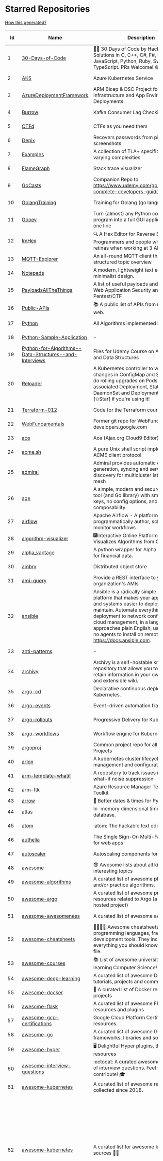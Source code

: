 # Starred Repositories  
[How this generated?](../master/USAGE.md)  
  
| Id 			| Name			| Description | Star Counts | Topics/Tags   | Last Updated 	|  
| ----------- | ----------- 	| ----------- | ----------- | ----------- 	| -----------   |  
|1|[30-Days-of-Code](https://github.com/xeoneux/30-Days-of-Code.git)|👨‍💻 30 Days of Code by HackerRank Solutions in C, C++, C#, F#, Go, Java, JavaScript, Python, Ruby, Swift & TypeScript. PRs Welcome! 😄|770||17-8-2022|  
|2|[AKS](https://github.com/Azure/AKS.git)|Azure Kubernetes Service|1602||22-10-2022|  
|3|[AzureDeploymentFramework](https://github.com/brwilkinson/AzureDeploymentFramework.git)|ARM Bicep & DSC Project for Azure Infrastructure and App Environment Deployments.|80||12-9-2022|  
|4|[Burrow](https://github.com/linkedin/Burrow.git)|Kafka Consumer Lag Checking|3354||25-9-2022|  
|5|[CTFd](https://github.com/CTFd/CTFd.git)|CTFs as you need them|4261||16-10-2022|  
|6|[Depix](https://github.com/beurtschipper/Depix.git)|Recovers passwords from pixelized screenshots|22861||16-6-2022|  
|7|[Examples](https://github.com/tlaplus/Examples.git)|A collection of TLA+ specifications of varying complexities|979|tlaplus, pluscal, protocol, algorithm|1-10-2022|  
|8|[FlameGraph](https://github.com/brendangregg/FlameGraph.git)|Stack trace visualizer|13730||18-9-2022|  
|9|[GoCasts](https://github.com/StephenGrider/GoCasts.git)|Companion Repo to https://www.udemy.com/go-the-complete-developers-guide/|1798||25-8-2017|  
|10|[GolangTraining](https://github.com/GoesToEleven/GolangTraining.git)|Training for Golang (go language)|8524||4-12-2018|  
|11|[Gooey](https://github.com/chriskiehl/Gooey.git)|Turn (almost) any Python command line program into a full GUI application with one line|16814||8-5-2022|  
|12|[ImHex](https://github.com/WerWolv/ImHex.git)|🔍 A Hex Editor for Reverse Engineers, Programmers and people who value their retinas when working at 3 AM.|21622||24-10-2022|  
|13|[MQTT-Explorer](https://github.com/thomasnordquist/MQTT-Explorer.git)|An all-round MQTT client that provides a structured topic overview|2006||27-2-2022|  
|14|[Notepads](https://github.com/0x7c13/Notepads.git)|A modern, lightweight text editor with a minimalist design.|6806||7-6-2022|  
|15|[PayloadsAllTheThings](https://github.com/swisskyrepo/PayloadsAllTheThings.git)|A list of useful payloads and bypass for Web Application Security and Pentest/CTF|42202||24-10-2022|  
|16|[Public-APIs](https://github.com/n0shake/Public-APIs.git)|📚 A public list of APIs from round the web.|19052||11-9-2022|  
|17|[Python](https://github.com/TheAlgorithms/Python.git)|All Algorithms implemented in Python|147397||24-10-2022|  
|18|[Python-Sample-Application](https://github.com/uber/Python-Sample-Application.git)|-|361||9-3-2015|  
|19|[Python-for-Algorithms--Data-Structures--and-Interviews](https://github.com/jmportilla/Python-for-Algorithms--Data-Structures--and-Interviews.git)|Files for Udemy Course on Algorithms and Data Structures|2175||1-7-2022|  
|20|[Reloader](https://github.com/stakater/Reloader.git)|A Kubernetes controller to watch changes in ConfigMap and Secrets and do rolling upgrades on Pods with their associated Deployment, StatefulSet, DaemonSet and DeploymentConfig – [✩Star] if you're using it!|4199||10-10-2022|  
|21|[Terraform-012](https://github.com/addamstj/Terraform-012.git)|Code for the Terraform course|74||6-7-2020|  
|22|[WebFundamentals](https://github.com/google/WebFundamentals.git)|Former git repo for WebFundamentals on developers.google.com|13559||10-8-2022|  
|23|[ace](https://github.com/ajaxorg/ace.git)|Ace (Ajax.org Cloud9 Editor)|24984||18-10-2022|  
|24|[acme.sh](https://github.com/acmesh-official/acme.sh.git)|A pure Unix shell script implementing ACME client protocol|28538|||  
|25|[admiral](https://github.com/istio-ecosystem/admiral.git)|Admiral provides automatic configuration generation, syncing and service discovery for multicluster Istio service mesh|487||5-10-2022|  
|26|[age](https://github.com/FiloSottile/age.git)|A simple, modern and secure encryption tool (and Go library) with small explicit keys, no config options, and UNIX-style composability.|11877||10-10-2022|  
|27|[airflow](https://github.com/apache/airflow.git)|Apache Airflow - A platform to programmatically author, schedule, and monitor workflows|27934||24-10-2022|  
|28|[algorithm-visualizer](https://github.com/algorithm-visualizer/algorithm-visualizer.git)|:fireworks:Interactive Online Platform that Visualizes Algorithms from Code|39291||13-4-2022|  
|29|[alpha_vantage](https://github.com/RomelTorres/alpha_vantage.git)|A python wrapper for Alpha Vantage API for financial data.|3774||14-6-2021|  
|30|[ambry](https://github.com/linkedin/ambry.git)|Distributed object store|1562||24-10-2022|  
|31|[ami-query](https://github.com/intuit/ami-query.git)|Provide a REST interface to your organization's AMIs|38||31-8-2020|  
|32|[ansible](https://github.com/ansible/ansible.git)|Ansible is a radically simple IT automation platform that makes your applications and systems easier to deploy and maintain. Automate everything from code deployment to network configuration to cloud management, in a language that approaches plain English, using SSH, with no agents to install on remote systems. https://docs.ansible.com.|55169||24-10-2022|  
|33|[anti-patterns](https://github.com/tonybaloney/anti-patterns.git)|-|109||15-7-2022|  
|34|[archivy](https://github.com/archivy/archivy.git)|Archivy is a self-hostable knowledge repository that allows you to learn and retain information in your own personal and extensible wiki.|2922||8-9-2022|  
|35|[argo-cd](https://github.com/argoproj/argo-cd.git)|Declarative continuous deployment for Kubernetes.|11005||23-10-2022|  
|36|[argo-events](https://github.com/argoproj/argo-events.git)|Event-driven automation framework|1703||22-10-2022|  
|37|[argo-rollouts](https://github.com/argoproj/argo-rollouts.git)|Progressive Delivery for Kubernetes|1768||24-10-2022|  
|38|[argo-workflows](https://github.com/argoproj/argo-workflows.git)|Workflow engine for Kubernetes|11953||23-10-2022|  
|39|[argoproj](https://github.com/argoproj/argoproj.git)|Common project repo for all Argo Projects|353||11-10-2022|  
|40|[arlon](https://github.com/arlonproj/arlon.git)|A kubernetes cluster lifecycle management and configuration tool|97||18-10-2022|  
|41|[arm-template-whatif](https://github.com/Azure/arm-template-whatif.git)|A repository to track issues related to what-if noise suppression|65||2-8-2022|  
|42|[arm-ttk](https://github.com/Azure/arm-ttk.git)|Azure Resource Manager Template Toolkit|351||21-10-2022|  
|43|[arrow](https://github.com/arrow-py/arrow.git)|🏹 Better dates & times for Python|8092|||  
|44|[atlas](https://github.com/Netflix/atlas.git)|In-memory dimensional time series database.|3141||13-10-2022|  
|45|[atom](https://github.com/atom/atom.git)|:atom: The hackable text editor|58634||27-9-2022|  
|46|[authelia](https://github.com/authelia/authelia.git)|The Single Sign-On Multi-Factor portal for web apps|14494||24-10-2022|  
|47|[autoscaler](https://github.com/kubernetes/autoscaler.git)|Autoscaling components for Kubernetes|6208||24-10-2022|  
|48|[awesome](https://github.com/sindresorhus/awesome.git)|😎 Awesome lists about all kinds of interesting topics|223513||27-9-2022|  
|49|[awesome-algorithms](https://github.com/tayllan/awesome-algorithms.git)|A curated list of awesome places to learn and/or practice algorithms.|12536||9-5-2022|  
|50|[awesome-argo](https://github.com/terrytangyuan/awesome-argo.git)|A curated list of awesome projects and resources related to Argo (a CNCF hosted project)|922||18-10-2022|  
|51|[awesome-awesomeness](https://github.com/bayandin/awesome-awesomeness.git)|A curated list of awesome awesomeness|29462||24-3-2022|  
|52|[awesome-cheatsheets](https://github.com/LeCoupa/awesome-cheatsheets.git)|👩‍💻👨‍💻 Awesome cheatsheets for popular programming languages, frameworks and development tools. They include everything you should know in one single file.|31038||28-8-2022|  
|53|[awesome-courses](https://github.com/prakhar1989/awesome-courses.git)|:books: List of awesome university courses for learning Computer Science!|43388||19-10-2022|  
|54|[awesome-deep-learning](https://github.com/ChristosChristofidis/awesome-deep-learning.git)|A curated list of awesome Deep Learning tutorials, projects and communities.|19631||8-5-2022|  
|55|[awesome-docker](https://github.com/veggiemonk/awesome-docker.git)|:whale: A curated list of Docker resources and projects|23191||19-10-2022|  
|56|[awesome-flask](https://github.com/humiaozuzu/awesome-flask.git)|A curated list of awesome Flask resources and plugins|10933||17-9-2019|  
|57|[awesome-gcp-certifications](https://github.com/sathishvj/awesome-gcp-certifications.git)|Google Cloud Platform Certification resources.|2789||17-9-2022|  
|58|[awesome-go](https://github.com/avelino/awesome-go.git)|A curated list of awesome Go frameworks, libraries and software|89847||24-10-2022|  
|59|[awesome-hyper](https://github.com/bnb/awesome-hyper.git)|🖥 Delightful Hyper plugins, themes, and resources|10072||13-7-2021|  
|60|[awesome-interview-questions](https://github.com/DopplerHQ/awesome-interview-questions.git)|:octocat: A curated awesome list of lists of interview questions. Feel free to contribute! :mortar_board: |50633||16-11-2021|  
|61|[awesome-kubernetes](https://github.com/nubenetes/awesome-kubernetes.git)|A curated list of awesome references collected since 2018.|341||16-10-2022|  
|62|[awesome-kubernetes](https://github.com/ramitsurana/awesome-kubernetes.git)|A curated list for awesome kubernetes sources :ship::tada:|13169|kubernetes, minikube, meetup, resource, kubernetes-sources, google-cloud, kubernetes-cluster, deploy-kubernetes, aws, enterprise-kubernetes-products, monitoring-kubernetes, azure, schedule, google-kubernetes, docker, cloud-providers, books, machine-learning|12-10-2022|  
|63|[awesome-macOS](https://github.com/iCHAIT/awesome-macOS.git)|  A curated list of awesome applications, softwares, tools and shiny things for macOS.|13454||17-9-2022|  
|64|[awesome-machine-learning](https://github.com/josephmisiti/awesome-machine-learning.git)|A curated list of awesome Machine Learning frameworks, libraries and software.|56476||6-10-2022|  
|65|[awesome-macos-command-line](https://github.com/herrbischoff/awesome-macos-command-line.git)|Use your macOS terminal shell to do awesome things.|26440||2-9-2021|  
|66|[awesome-microservices](https://github.com/mfornos/awesome-microservices.git)|A curated list of Microservice Architecture related principles and technologies.|11494||1-9-2022|  
|67|[awesome-pentest](https://github.com/enaqx/awesome-pentest.git)|A collection of awesome penetration testing resources, tools and other shiny things|17068||25-8-2022|  
|68|[awesome-python](https://github.com/vinta/awesome-python.git)|A curated list of awesome Python frameworks, libraries, software and resources|145147||24-10-2022|  
|69|[awesome-python-applications](https://github.com/mahmoud/awesome-python-applications.git)|💿 Free software that works great, and also happens to be open-source Python. |14016||10-7-2022|  
|70|[awesome-readme](https://github.com/matiassingers/awesome-readme.git)|A curated list of awesome READMEs|13138||10-10-2022|  
|71|[awesome-scalability](https://github.com/binhnguyennus/awesome-scalability.git)|The Patterns of Scalable, Reliable, and Performant Large-Scale Systems|41445||6-10-2022|  
|72|[awesome-selfhosted](https://github.com/awesome-selfhosted/awesome-selfhosted.git)|A list of Free Software network services and web applications which can be hosted on your own servers|106592||21-10-2022|  
|73|[awesome-shell](https://github.com/alebcay/awesome-shell.git)|A curated list of awesome command-line frameworks, toolkits, guides and gizmos. Inspired by awesome-php.|25211||27-4-2022|  
|74|[awesome-sre](https://github.com/dastergon/awesome-sre.git)|A curated list of Site Reliability and Production Engineering resources.|9120||8-10-2022|  
|75|[awesome-sysadmin](https://github.com/awesome-foss/awesome-sysadmin.git)|A curated list of amazingly awesome open source sysadmin resources.|15436||13-10-2022|  
|76|[awesome-vscode](https://github.com/viatsko/awesome-vscode.git)|🎨 A curated list of delightful VS Code packages and resources.|21277||11-8-2022|  
|77|[awless](https://github.com/wallix/awless.git)|A Mighty CLI for AWS|4873||10-12-2018|  
|78|[aws-cdk](https://github.com/aws/aws-cdk.git)|The AWS Cloud Development Kit is a framework for defining cloud infrastructure in code|9420||24-10-2022|  
|79|[aws-cli](https://github.com/aws/aws-cli.git)|Universal Command Line Interface for Amazon Web Services|13029|||  
|80|[aws-cloudformation-user-guide](https://github.com/awsdocs/aws-cloudformation-user-guide.git)|The open source version of the AWS CloudFormation User Guide|677||12-9-2022|  
|81|[aws-eks-best-practices](https://github.com/aws/aws-eks-best-practices.git)|A best practices guide for day 2 operations, including operational excellence, security, reliability, performance efficiency, and cost optimization.|1134||17-10-2022|  
|82|[aws-eks-kubernetes-masterclass](https://github.com/stacksimplify/aws-eks-kubernetes-masterclass.git)|AWS EKS Kubernetes - Masterclass   DevOps, Microservices|615||3-3-2022|  
|83|[aws-load-balancer-controller](https://github.com/kubernetes-sigs/aws-load-balancer-controller.git)|A Kubernetes controller for Elastic Load Balancers|3069||22-10-2022|  
|84|[azkaban](https://github.com/azkaban/azkaban.git)|Azkaban workflow manager.|4153||19-10-2022|  
|85|[azure-cli](https://github.com/Azure/azure-cli.git)|Azure Command-Line Interface|3282||24-10-2022|  
|86|[azure-docs-bicep-samples](https://github.com/Azure/azure-docs-bicep-samples.git)|-|38||29-8-2022|  
|87|[azure-functions-host](https://github.com/Azure/azure-functions-host.git)|The host/runtime that powers Azure Functions|1765||21-10-2022|  
|88|[azure-powershell](https://github.com/Azure/azure-powershell.git)|Microsoft Azure PowerShell|3319||24-10-2022|  
|89|[azure-quickstart-templates](https://github.com/Azure/azure-quickstart-templates.git)|Azure Quickstart Templates|12255||24-10-2022|  
|90|[azure-rest-api-specs](https://github.com/Azure/azure-rest-api-specs.git)|The source for REST API specifications for Microsoft Azure.|1818||24-10-2022|  
|91|[azure-sdk-for-python](https://github.com/Azure/azure-sdk-for-python.git)|This repository is for active development of the Azure SDK for Python. For consumers of the SDK we recommend visiting our public developer docs at https://docs.microsoft.com/python/azure/ or our versioned developer docs at https://azure.github.io/azure-sdk-for-python. |3211||24-10-2022|  
|92|[azure4everyone-samples](https://github.com/MarczakIO/azure4everyone-samples.git)|-|195||12-2-2022|  
|93|[backstage](https://github.com/backstage/backstage.git)|Backstage is an open platform for building developer portals|18883||24-10-2022|  
|94|[bat](https://github.com/sharkdp/bat.git)|A cat(1) clone with wings.|37735||17-10-2022|  
|95|[bcc](https://github.com/iovisor/bcc.git)|BCC - Tools for BPF-based Linux IO analysis, networking, monitoring, and more|15772|||  
|96|[behave](https://github.com/behave/behave.git)|BDD, Python style.|2713||23-10-2022|  
|97|[benten](https://github.com/intuit/benten.git)|Chatbot Development Framework (with Slack integration for Jira and Jenkins)|130||31-3-2021|  
|98|[bhai-lang](https://github.com/DulLabs/bhai-lang.git)|A toy programming language written in Typescript|3581||17-4-2022|  
|99|[bicep](https://github.com/Azure/bicep.git)|Bicep is a declarative language for describing and deploying Azure resources|2569||24-10-2022|  
|100|[bitcoin](https://github.com/bitcoin/bitcoin.git)|Bitcoin Core integration/staging tree|66624||24-10-2022|  
|101|[black](https://github.com/psf/black.git)|The uncompromising Python code formatter|29927|||  
|102|[blackfriday](https://github.com/russross/blackfriday.git)|Blackfriday: a markdown processor for Go|5027||27-10-2020|  
|103|[blockly](https://github.com/google/blockly.git)|The web-based visual programming editor.|10695||24-10-2022|  
|104|[bokeh](https://github.com/bokeh/bokeh.git)|Interactive Data Visualization in the browser, from  Python|16817||23-10-2022|  
|105|[boto3](https://github.com/boto/boto3.git)|AWS SDK for Python|7638|||  
|106|[boulder](https://github.com/letsencrypt/boulder.git)|An ACME-based certificate authority, written in Go. |4428||24-10-2022|  
|107|[boundary](https://github.com/hashicorp/boundary.git)|Boundary enables identity-based access management for dynamic infrastructure. |3446|||  
|108|[brackets](https://github.com/adobe/brackets.git)|An open source code editor for the web, written in JavaScript, HTML and CSS.|33531||18-3-2021|  
|109|[brooklin](https://github.com/linkedin/brooklin.git)|An extensible distributed system for reliable nearline data streaming at scale|792||27-9-2022|  
|110|[brotli](https://github.com/google/brotli.git)|Brotli compression format|11570||12-5-2022|  
|111|[build-your-own-x](https://github.com/codecrafters-io/build-your-own-x.git)|Master programming by recreating your favorite technologies from scratch.|169462||9-10-2022|  
|112|[caddy](https://github.com/caddyserver/caddy.git)|Fast and extensible multi-platform HTTP/3 web server with automatic HTTPS|43896||24-10-2022|  
|113|[cdk8s](https://github.com/cdk8s-team/cdk8s.git)|Define Kubernetes native apps and abstractions using object-oriented programming|3237|||  
|114|[cdnjs](https://github.com/cdnjs/cdnjs.git)|🤖 CDN assets - The #1 free and open source CDN built to make life easier for developers.|9683||24-10-2022|  
|115|[celery](https://github.com/celery/celery.git)|Distributed Task Queue (development branch)|20316||22-10-2022|  
|116|[cert-manager](https://github.com/cert-manager/cert-manager.git)|Automatically provision and manage TLS certificates in Kubernetes|9515|kubernetes, letsencrypt, tls, certificate, crd, hacktoberfest|21-10-2022|  
|117|[cfssl](https://github.com/cloudflare/cfssl.git)|CFSSL: Cloudflare's PKI and TLS toolkit|7368||4-10-2022|  
|118|[chalice](https://github.com/aws/chalice.git)|Python Serverless Microframework for AWS|9267||1-9-2022|  
|119|[chaosmonkey](https://github.com/Netflix/chaosmonkey.git)|Chaos Monkey is a resiliency tool that helps applications tolerate random instance failures.|12820||30-10-2020|  
|120|[chartmuseum](https://github.com/helm/chartmuseum.git)|Host your own Helm Chart Repository|2989||21-10-2022|  
|121|[charts](https://github.com/helm/charts.git)|⚠️(OBSOLETE) Curated applications for Kubernetes|15455||21-12-2021|  
|122|[cheat.sh](https://github.com/chubin/cheat.sh.git)|the only cheat sheet you need|30767|cheatsheet, curl, terminal, command-line, cli, examples, documentation, help, tldr, hacktoberfest2021|18-4-2022|  
|123|[checkov](https://github.com/bridgecrewio/checkov.git)|Prevent cloud misconfigurations and find vulnerabilities during build-time in infrastructure as code, container images and open source packages with Checkov by Bridgecrew.|4802||24-10-2022|  
|124|[chef](https://github.com/chef/chef.git)|Chef Infra, a powerful automation platform that transforms infrastructure into code automating how infrastructure is configured, deployed and managed across any environment, at any scale|7040||24-10-2022|  
|125|[cilium](https://github.com/cilium/cilium.git)|eBPF-based Networking, Security, and Observability|13312|||  
|126|[clair](https://github.com/quay/clair.git)|Vulnerability Static Analysis for Containers|9097|containers, static-analysis, go, kubernetes, docker, oci, oci-image, vulnerabilities, clair|24-10-2022|  
|127|[cli](https://github.com/cli/cli.git)|GitHub’s official command line tool|30217||23-10-2022|  
|128|[cli-spinners](https://github.com/sindresorhus/cli-spinners.git)|Spinners for use in the terminal|2047||24-7-2022|  
|129|[cli53](https://github.com/barnybug/cli53.git)|Command line tool for Amazon Route 53|1816|||  
|130|[click](https://github.com/pallets/click.git)|Python composable command line interface toolkit|13105|||  
|131|[cloud-custodian](https://github.com/cloud-custodian/cloud-custodian.git)|Rules engine for cloud security, cost optimization, and governance, DSL in yaml for policies to query, filter, and take actions on resources|4467||24-10-2022|  
|132|[cobra](https://github.com/spf13/cobra.git)|A Commander for modern Go CLI interactions|29162||24-10-2022|  
|133|[codebytere.github.io](https://github.com/codebytere/codebytere.github.io.git)|personal website|461||15-9-2022|  
|134|[codesearch](https://github.com/google/codesearch.git)|Fast, indexed regexp search over large file trees|3184||29-3-2020|  
|135|[coding-interview-university](https://github.com/jwasham/coding-interview-university.git)|A complete computer science study plan to become a software engineer.|236381||22-10-2022|  
|136|[compose](https://github.com/docker/compose.git)|Define and run multi-container applications with Docker|27539||24-10-2022|  
|137|[computer-science](https://github.com/ossu/computer-science.git)|:mortar_board: Path to a free self-taught education in Computer Science!|125860||13-10-2022|  
|138|[consul](https://github.com/hashicorp/consul.git)|Consul is a distributed, highly available, and data center aware solution to connect and configure applications across dynamic, distributed infrastructure.|25554||24-10-2022|  
|139|[containerd](https://github.com/containerd/containerd.git)|An open and reliable container runtime|12334|||  
|140|[core](https://github.com/home-assistant/core.git)|:house_with_garden: Open source home automation that puts local control and privacy first.|55465||24-10-2022|  
|141|[coredns](https://github.com/coredns/coredns.git)|CoreDNS is a DNS server that chains plugins|9866||21-10-2022|  
|142|[coreutils](https://github.com/uutils/coreutils.git)|Cross-platform Rust rewrite of the GNU coreutils|12705||23-10-2022|  
|143|[crouton](https://github.com/dnschneid/crouton.git)|Chromium OS Universal Chroot Environment|8209||11-1-2022|  
|144|[cruise-control](https://github.com/linkedin/cruise-control.git)|Cruise-control is the first of its kind to fully automate the dynamic workload rebalance and self-healing of a Kafka cluster. It provides great value to Kafka users by simplifying the operation of Kafka clusters.|2289||21-10-2022|  
|145|[dailybot](https://github.com/sapumar/dailybot.git)|Simple telegram bot to remind about the daily stand up|8|||  
|146|[dapr](https://github.com/dapr/dapr.git)|Dapr is a portable, event-driven, runtime for building distributed applications across cloud and edge.|19632||24-10-2022|  
|147|[dashboard](https://github.com/kubernetes/dashboard.git)|General-purpose web UI for Kubernetes clusters|11790||7-10-2022|  
|148|[datamodel-code-generator](https://github.com/koxudaxi/datamodel-code-generator.git)|Pydantic model generator for easy conversion of JSON, OpenAPI, JSON Schema, and YAML data sources.|1225||22-10-2022|  
|149|[deepdiff](https://github.com/seperman/deepdiff.git)|DeepDiff: Deep Difference and search of any Python object/data. DeepHash: Hash of any object based on its contents. Delta: Use deltas to reconstruct objects by adding deltas together.|1504||18-10-2022|  
|150|[design-patterns-for-humans](https://github.com/kamranahmedse/design-patterns-for-humans.git)|An ultra-simplified explanation to design patterns|35234||27-8-2022|  
|151|[developer-roadmap](https://github.com/kamranahmedse/developer-roadmap.git)|Interactive roadmaps, guides and other educational content to help developers grow in their careers.|216031||24-10-2022|  
|152|[diagrams](https://github.com/mingrammer/diagrams.git)|:art: Diagram as Code for prototyping cloud system architectures|26226||13-9-2022|  
|153|[discourse](https://github.com/discourse/discourse.git)|A platform for community discussion. Free, open, simple.|36660||24-10-2022|  
|154|[dive](https://github.com/wagoodman/dive.git)|A tool for exploring each layer in a docker image|34152||2-7-2021|  
|155|[dns](https://github.com/miekg/dns.git)|DNS library in Go|6570||21-6-2022|  
|156|[dnscontrol](https://github.com/StackExchange/dnscontrol.git)|Synchronize your DNS to multiple providers from a simple DSL|2378||12-10-2022|  
|157|[dnslib](https://github.com/paulc/dnslib.git)|A Python library to encode/decode DNS wire-format packets |233||27-9-2022|  
|158|[docker-cheat-sheet](https://github.com/wsargent/docker-cheat-sheet.git)|Docker Cheat Sheet|21175||23-6-2022|  
|159|[docker-development-youtube-series](https://github.com/marcel-dempers/docker-development-youtube-series.git)|-|3515||20-10-2022|  
|160|[docker_practice](https://github.com/yeasy/docker_practice.git)|Learn and understand Docker&Container technologies, with real DevOps practice!|21263||22-10-2022|  
|161|[dockerfiles](https://github.com/jessfraz/dockerfiles.git)|Various Dockerfiles I use on the desktop and on servers.|12787||27-3-2021|  
|162|[dokku](https://github.com/dokku/dokku.git)|A docker-powered PaaS that helps you build and manage the lifecycle of applications|23811||23-10-2022|  
|163|[dotfiles](https://github.com/bbkane/dotfiles.git)|Configs for apps I care about|24||14-10-2022|  
|164|[draft-classic](https://github.com/Azure/draft-classic.git)|A tool for developers to create cloud-native applications on Kubernetes.|3950|||  
|165|[drawio](https://github.com/jgraph/drawio.git)|draw.io is a JavaScript, client-side editor for general diagramming and whiteboarding|31673||21-10-2022|  
|166|[driftctl](https://github.com/snyk/driftctl.git)|Detect, track and alert on infrastructure drift|2008||13-10-2022|  
|167|[duf](https://github.com/muesli/duf.git)|Disk Usage/Free Utility - a better 'df' alternative|10009||21-10-2022|  
|168|[eBPF-Package-Repository](https://github.com/l3af-project/eBPF-Package-Repository.git)|eBPF Programs|19||16-6-2022|  
|169|[echarts](https://github.com/apache/echarts.git)|Apache ECharts is a powerful, interactive charting and data visualization library for browser|53073||21-10-2022|  
|170|[echo](https://github.com/labstack/echo.git)|High performance, minimalist Go web framework|24062|||  
|171|[ecs-refarch-service-discovery](https://github.com/awslabs/ecs-refarch-service-discovery.git)|An EC2 Container Service Reference Architecture for providing Service Discovery to containers using CloudWatch Events, Lambda and Route 53 private hosted zones. |441||25-7-2016|  
|172|[eks-anywhere](https://github.com/aws/eks-anywhere.git)|Run Amazon EKS on your own infrastructure 🚀|1658||24-10-2022|  
|173|[elasticsearch](https://github.com/elastic/elasticsearch.git)|Free and Open, Distributed, RESTful Search Engine|61576||24-10-2022|  
|174|[emissary](https://github.com/emissary-ingress/emissary.git)|open source Kubernetes-native API gateway for microservices built on the Envoy Proxy|3905||24-10-2022|  
|175|[eng-practices](https://github.com/google/eng-practices.git)|Google's Engineering Practices documentation|18846||17-8-2022|  
|176|[engineering-blogs](https://github.com/kilimchoi/engineering-blogs.git)|A curated list of engineering blogs|22316|engineering-blogs, tech, programming-blogs, software-development, lists|29-7-2022|  
|177|[envoy](https://github.com/envoyproxy/envoy.git)|Cloud-native high-performance edge/middle/service proxy|20710||24-10-2022|  
|178|[eruda](https://github.com/liriliri/eruda.git)|Console for mobile browsers|13014||26-8-2022|  
|179|[etcd](https://github.com/etcd-io/etcd.git)|Distributed reliable key-value store for the most critical data of a distributed system|41579||24-10-2022|  
|180|[every-programmer-should-know](https://github.com/mtdvio/every-programmer-should-know.git)|A collection of (mostly) technical things every software developer should know about|63538||1-9-2022|  
|181|[ewd998](https://github.com/tlaplus-workshops/ewd998.git)|Distributed termination detection on a ring, due to Shmuel Safra:|26||6-10-2022|  
|182|[examples](https://github.com/kubernetes/examples.git)|Kubernetes application example tutorials|5224||21-7-2022|  
|183|[external-dns](https://github.com/kubernetes-sigs/external-dns.git)|Configure external DNS servers (AWS Route53, Google CloudDNS and others) for Kubernetes Ingresses and Services|5735||22-10-2022|  
|184|[faas](https://github.com/openfaas/faas.git)|OpenFaaS - Serverless Functions Made Simple|22244|||  
|185|[face_recognition](https://github.com/ageitgey/face_recognition.git)|The world's simplest facial recognition api for Python and the command line|46224||10-6-2022|  
|186|[faker](https://github.com/joke2k/faker.git)|Faker is a Python package that generates fake data for you.|14896||13-10-2022|  
|187|[falcon](https://github.com/falconry/falcon.git)|The no-magic web data plane API and microservices framework for Python developers, with a focus on reliability, correctness, and performance at scale.|8923||10-10-2022|  
|188|[fastapi](https://github.com/tiangolo/fastapi.git)|FastAPI framework, high performance, easy to learn, fast to code, ready for production|50816||20-10-2022|  
|189|[fasthttp](https://github.com/valyala/fasthttp.git)|Fast HTTP package for Go. Tuned for high performance. Zero memory allocations in hot paths. Up to 10x faster than net/http|18581||22-10-2022|  
|190|[fd](https://github.com/sharkdp/fd.git)|A simple, fast and user-friendly alternative to 'find'|25012||13-10-2022|  
|191|[first-contributions](https://github.com/firstcontributions/first-contributions.git)|🚀✨ Help beginners to contribute to open source projects|29357||24-10-2022|  
|192|[fish-shell](https://github.com/fish-shell/fish-shell.git)|The user-friendly command line shell.|19760||24-10-2022|  
|193|[flamethrower](https://github.com/DNS-OARC/flamethrower.git)|a DNS performance and functional testing utility supporting UDP, TCP, DoT and DoH (by @ns1labs)|261||5-7-2022|  
|194|[flasgger](https://github.com/flasgger/flasgger.git)|Easy OpenAPI specs and Swagger UI for your Flask API|3096||21-1-2022|  
|195|[flask](https://github.com/pallets/flask.git)|The Python micro framework for building web applications.|60911||5-10-2022|  
|196|[flask-celery-example](https://github.com/miguelgrinberg/flask-celery-example.git)|This repository contains the example code for my blog article Using Celery with Flask.|1098||12-9-2021|  
|197|[flask-swagger-ui](https://github.com/sveint/flask-swagger-ui.git)|Swagger UI blueprint for flask|151||24-5-2022|  
|198|[flower](https://github.com/mher/flower.git)|Real-time monitor and web admin for Celery distributed task queue|5416||9-9-2022|  
|199|[flux](https://github.com/fluxcd/flux.git)|Successor: https://github.com/fluxcd/flux2 — The GitOps Kubernetes operator|6949||30-8-2022|  
|200|[forcediphttpsadapter](https://github.com/Roadmaster/forcediphttpsadapter.git)|A requests TransportAdapter allowing to force a specific IP for HTTPS connections.|43||1-11-2021|  
|201|[fortio](https://github.com/fortio/fortio.git)|Fortio load testing library, command line tool, advanced echo server and web UI in go (golang). Allows to specify a set query-per-second load and record latency histograms and other useful stats.|2713||13-10-2022|  
|202|[fortio-operator](https://github.com/verfio/fortio-operator.git)|Load Testing Operator within the Kubernetes cluster and outside of it.|37||18-3-2019|  
|203|[free-for-dev](https://github.com/ripienaar/free-for-dev.git)|A list of SaaS, PaaS and IaaS offerings that have free tiers of interest to devops and infradev|60771||24-10-2022|  
|204|[free-programming-books](https://github.com/EbookFoundation/free-programming-books.git)|:books: Freely available programming books|252700||24-10-2022|  
|205|[frp](https://github.com/fatedier/frp.git)|A fast reverse proxy to help you expose a local server behind a NAT or firewall to the internet.|61140||19-10-2022|  
|206|[fucking-algorithm](https://github.com/labuladong/fucking-algorithm.git)|刷算法全靠套路，认准 labuladong 就够了！English version supported! Crack LeetCode, not only how, but also why. |111288||24-10-2022|  
|207|[game_control](https://github.com/ChoudharyChanchal/game_control.git)|-|745||19-7-2020|  
|208|[gcsfuse](https://github.com/GoogleCloudPlatform/gcsfuse.git)|A user-space file system for interacting with Google Cloud Storage|1548||20-10-2022|  
|209|[gin](https://github.com/gin-gonic/gin.git)|Gin is a HTTP web framework written in Go (Golang). It features a Martini-like API with much better performance -- up to 40 times faster. If you need smashing performance, get yourself some Gin.|63819|||  
|210|[git-standup](https://github.com/kamranahmedse/git-standup.git)|Recall what you did on the last working day. Psst! or be nosy and find what someone else in your team did ;-)|7246||30-9-2021|  
|211|[gitbook](https://github.com/GitbookIO/gitbook.git)|📝 Modern documentation format and toolchain using Git and Markdown|25108||27-12-2018|  
|212|[github-cheat-sheet](https://github.com/tiimgreen/github-cheat-sheet.git)|A list of cool features of Git and GitHub.|37463||28-5-2022|  
|213|[github-readme-stats](https://github.com/anuraghazra/github-readme-stats.git)|:zap: Dynamically generated stats for your github readmes|47353||24-10-2022|  
|214|[gitignore](https://github.com/github/gitignore.git)|A collection of useful .gitignore templates|139858||10-5-2022|  
|215|[gitops-engine](https://github.com/argoproj/gitops-engine.git)|Democratizing GitOps|1419||6-10-2022|  
|216|[gitui](https://github.com/extrawurst/gitui.git)|Blazing 💥 fast terminal-ui for git written in rust 🦀|11168||24-10-2022|  
|217|[glb-director](https://github.com/github/glb-director.git)|GitHub Load Balancer Director and supporting tooling.|2207||1-2-2022|  
|218|[gloo](https://github.com/solo-io/gloo.git)|The Feature-rich, Kubernetes-native, Next-Generation API Gateway Built on Envoy|3571||24-10-2022|  
|219|[go-fuzz](https://github.com/dvyukov/go-fuzz.git)|Randomized testing for Go|4490||26-7-2022|  
|220|[go-github](https://github.com/google/go-github.git)|Go library for accessing the GitHub v3 API|8891||20-10-2022|  
|221|[go-leetcode](https://github.com/austingebauer/go-leetcode.git)|A collection of 100+ popular LeetCode problems solved in Go.|1739||10-3-2021|  
|222|[go-metrics](https://github.com/rcrowley/go-metrics.git)|Go port of Coda Hale's Metrics library|3305||27-12-2020|  
|223|[go-restful](https://github.com/emicklei/go-restful.git)|package for building REST-style Web Services using Go|4625|rest, go, customizable, routing, openapi|19-10-2022|  
|224|[go-spew](https://github.com/davecgh/go-spew.git)|Implements a deep pretty printer for Go data structures to aid in debugging|5342||30-8-2018|  
|225|[goaccess](https://github.com/allinurl/goaccess.git)|GoAccess is a real-time web log analyzer and interactive viewer that runs in a terminal in *nix systems or through your browser.|15278||23-10-2022|  
|226|[gobgp](https://github.com/osrg/gobgp.git)|BGP implemented in the Go Programming Language|3017||16-10-2022|  
|227|[gods](https://github.com/emirpasic/gods.git)|GoDS (Go Data Structures) - Sets, Lists, Stacks, Maps, Trees, Queues, and much more|12698||17-10-2022|  
|228|[golang-web-dev](https://github.com/GoesToEleven/golang-web-dev.git)|-|3082||13-12-2019|  
|229|[goldmark](https://github.com/yuin/goldmark.git)|:trophy: A markdown parser written in Go. Easy to extend, standard(CommonMark) compliant, well structured.|2371||25-9-2022|  
|230|[google-api-python-client](https://github.com/googleapis/google-api-python-client.git)|🐍 The official Python client library for Google's discovery based APIs.|6043||19-10-2022|  
|231|[google-cloud-python](https://github.com/googleapis/google-cloud-python.git)|Google Cloud Client Library for Python|4008||24-10-2022|  
|232|[google-maps-services-python](https://github.com/googlemaps/google-maps-services-python.git)|Python client library for Google Maps API Web Services|3698||19-5-2022|  
|233|[googlesre](https://github.com/google/googlesre.git)|-|82||4-4-2022|  
|234|[goreleaser](https://github.com/goreleaser/goreleaser.git)|Deliver Go binaries as fast and easily as possible|10793||24-10-2022|  
|235|[gotty](https://github.com/yudai/gotty.git)|Share your terminal as a web application|17228||13-12-2017|  
|236|[gotty](https://github.com/sorenisanerd/gotty.git)|Share your terminal as a web application|1648||21-10-2022|  
|237|[gping](https://github.com/orf/gping.git)|Ping, but with a graph|6764||19-9-2022|  
|238|[grafana](https://github.com/grafana/grafana.git)|The open and composable observability and data visualization platform. Visualize metrics, logs, and traces from multiple sources like Prometheus, Loki, Elasticsearch, InfluxDB, Postgres and many more. |51718||24-10-2022|  
|239|[graphene-django](https://github.com/graphql-python/graphene-django.git)|Integrate GraphQL into your Django project.|3940||19-10-2022|  
|240|[grequests](https://github.com/spyoungtech/grequests.git)|Requests + Gevent = <3|4134||26-1-2022|  
|241|[grex](https://github.com/pemistahl/grex.git)|A command-line tool and Rust library for generating regular expressions from user-provided test cases|5662||21-10-2022|  
|242|[greykite](https://github.com/linkedin/greykite.git)|A flexible, intuitive and fast forecasting library|1613||31-8-2022|  
|243|[guacamole-server](https://github.com/apache/guacamole-server.git)|Mirror of Apache Guacamole Server|2254||18-10-2022|  
|244|[halo](https://github.com/manrajgrover/halo.git)|💫 Beautiful spinners for terminal, IPython and Jupyter|2659||9-11-2020|  
|245|[haproxy](https://github.com/haproxy/haproxy.git)|HAProxy Load Balancer's development branch (mirror of git.haproxy.org)|3209||24-10-2022|  
|246|[helm](https://github.com/helm/helm.git)|The Kubernetes Package Manager|22907||24-10-2022|  
|247|[helm-git-repo](https://github.com/yks0000/helm-git-repo.git)|A Helm Repo (Automatically build index.yaml)|1|||  
|248|[helmfile](https://github.com/roboll/helmfile.git)|Deploy Kubernetes Helm Charts|3940||5-6-2022|  
|249|[hey](https://github.com/rakyll/hey.git)|HTTP load generator, ApacheBench (ab) replacement|14455||23-3-2021|  
|250|[homebrew-cask](https://github.com/Homebrew/homebrew-cask.git)|🍻 A CLI workflow for the administration of macOS applications distributed as binaries|19514||24-10-2022|  
|251|[howdoi](https://github.com/gleitz/howdoi.git)|instant coding answers via the command line|9716||24-10-2022|  
|252|[htmlq](https://github.com/mgdm/htmlq.git)|Like jq, but for HTML.|6146|||  
|253|[htop](https://github.com/htop-dev/htop.git)|htop - an interactive process viewer|4183||22-10-2022|  
|254|[http-api-design](https://github.com/interagent/http-api-design.git)|HTTP API design guide extracted from work on the Heroku Platform API|13629||18-11-2021|  
|255|[http2smugl](https://github.com/neex/http2smugl.git)|-|462||7-7-2022|  
|256|[httpstat](https://github.com/reorx/httpstat.git)|curl statistics made simple|5244||11-10-2022|  
|257|[httpstat](https://github.com/davecheney/httpstat.git)|It's like curl -v, with colours. |6180||10-10-2021|  
|258|[hub](https://github.com/github/hub.git)|A command-line tool that makes git easier to use with GitHub.|22113||4-4-2022|  
|259|[hubot-slack](https://github.com/slackapi/hubot-slack.git)|Slack Developer Kit for Hubot|2282||2-8-2022|  
|260|[hugo](https://github.com/gohugoio/hugo.git)|The world’s fastest framework for building websites.|63218||24-10-2022|  
|261|[hugo-PaperMod](https://github.com/adityatelange/hugo-PaperMod.git)| A fast, clean, responsive Hugo theme.|4666||3-9-2022|  
|262|[hygieia](https://github.com/hygieia/hygieia.git)|CapitalOne  DevOps Dashboard|3721|||  
|263|[hyper](https://github.com/vercel/hyper.git)|A terminal built on web technologies|39504||18-10-2022|  
|264|[influxdb](https://github.com/influxdata/influxdb.git)|Scalable datastore for metrics, events, and real-time analytics|24326|||  
|265|[ingress-nginx](https://github.com/kubernetes/ingress-nginx.git)|Ingress-NGINX Controller for Kubernetes|13694|||  
|266|[interactive-coding-challenges](https://github.com/donnemartin/interactive-coding-challenges.git)|120+ interactive Python coding interview challenges (algorithms and data structures).  Includes Anki flashcards.|26432||5-8-2020|  
|267|[interview](https://github.com/mission-peace/interview.git)|Interview questions|10554||30-7-2018|  
|268|[interviews](https://github.com/kdn251/interviews.git)|Everything you need to know to get the job.|58429||6-6-2020|  
|269|[ipvs](https://github.com/cloudflare/ipvs.git)|Package ipvs allows you to manage Linux IPVS services and destinations|80||23-11-2021|  
|270|[ipython](https://github.com/ipython/ipython.git)|Official repository for IPython itself. Other repos in the IPython organization contain things like the website, documentation builds, etc.|15558||19-10-2022|  
|271|[iris](https://github.com/kataras/iris.git)|The fastest HTTP/2 Go Web Framework. New, modern, easy to learn. Fast development with Code you control. Unbeatable cost-performance ratio :leaves: :rocket:   谢谢   #golang|23103||24-10-2022|  
|272|[iris](https://github.com/linkedin/iris.git)|Iris is a highly configurable and flexible service for paging and messaging.|703||27-6-2022|  
|273|[istio](https://github.com/istio/istio.git)|Connect, secure, control, and observe services.|31704||24-10-2022|  
|274|[jaeger](https://github.com/jaegertracing/jaeger.git)|CNCF Jaeger, a Distributed Tracing Platform|16584||24-10-2022|  
|275|[jira](https://github.com/go-jira/jira.git)|simple jira command line client in Go|2563||13-10-2022|  
|276|[jq](https://github.com/stedolan/jq.git)|Command-line JSON processor|23388||26-5-2022|  
|277|[json-server](https://github.com/typicode/json-server.git)|Get a full fake REST API with zero coding in less than 30 seconds (seriously)|63933||7-10-2022|  
|278|[jsonnet](https://github.com/google/jsonnet.git)|Jsonnet - The data templating language|5846||19-10-2022|  
|279|[jsonschema](https://github.com/python-jsonschema/jsonschema.git)|An implementation of the JSON Schema specification for Python|3885||5-10-2022|  
|280|[k3s](https://github.com/k3s-io/k3s.git)|Lightweight Kubernetes|21296||24-10-2022|  
|281|[k6](https://github.com/grafana/k6.git)|A modern load testing tool, using Go and JavaScript - https://k6.io|18322||20-10-2022|  
|282|[k8s-conformance](https://github.com/cncf/k8s-conformance.git)|🧪CNCF K8s Conformance Working Group|707||21-10-2022|  
|283|[k9s](https://github.com/derailed/k9s.git)|🐶 Kubernetes CLI To Manage Your Clusters In Style!|18342||19-10-2022|  
|284|[kafka-monitor](https://github.com/linkedin/kafka-monitor.git)|Xinfra Monitor monitors the availability of Kafka clusters by producing synthetic workloads using end-to-end pipelines to obtain derived vital statistics - E2E latency, service produce/consume availability, offsets commit availability & latency, message loss rate and more.|1918||21-10-2022|  
|285|[kaniko](https://github.com/GoogleContainerTools/kaniko.git)|Build Container Images In Kubernetes|11208||23-10-2022|  
|286|[kapacitor](https://github.com/influxdata/kapacitor.git)|Open source framework for processing, monitoring, and alerting on time series data|2160||19-10-2022|  
|287|[katib](https://github.com/kubeflow/katib.git)|Repository for hyperparameter tuning|1241||24-10-2022|  
|288|[katran](https://github.com/facebookincubator/katran.git)|A high performance layer 4 load balancer|3874|||  
|289|[kb](https://github.com/gnebbia/kb.git)|A minimalist command line knowledge base manager|2894||22-9-2022|  
|290|[keras-yolo2](https://github.com/experiencor/keras-yolo2.git)|Easy training on custom dataset. Various backends (MobileNet and SqueezeNet) supported. A YOLO demo to detect raccoon run entirely in brower is accessible at https://git.io/vF7vI (not on Windows).|1708||31-12-2019|  
|291|[kind](https://github.com/kubernetes-sigs/kind.git)|Kubernetes IN Docker - local clusters for testing Kubernetes|10639|||  
|292|[kong](https://github.com/Kong/kong.git)|🦍 The Cloud-Native API Gateway |33151||24-10-2022|  
|293|[kopf](https://github.com/nolar/kopf.git)|A Python framework to write Kubernetes operators in just a few lines of code|1299|||  
|294|[kops](https://github.com/kubernetes/kops.git)|Kubernetes Operations (kOps) - Production Grade k8s Installation, Upgrades and Management|14427|||  
|295|[kraken](https://github.com/uber/kraken.git)|P2P Docker registry capable of distributing TBs of data in seconds|5206||13-10-2022|  
|296|[ksonnet](https://github.com/ksonnet/ksonnet.git)|A CLI-supported framework that streamlines writing and deployment of Kubernetes configurations to multiple clusters.|1156||5-2-2019|  
|297|[kube2iam](https://github.com/jtblin/kube2iam.git)|kube2iam  provides different AWS IAM roles for pods running on Kubernetes|1868||29-9-2022|  
|298|[kubebuilder](https://github.com/kubernetes-sigs/kubebuilder.git)|Kubebuilder - SDK for building Kubernetes APIs using CRDs|5738||24-10-2022|  
|299|[kubectl-aliases](https://github.com/ahmetb/kubectl-aliases.git)|Programmatically generated handy kubectl aliases.|2694||5-4-2022|  
|300|[kubectx](https://github.com/ahmetb/kubectx.git)|Faster way to switch between clusters and namespaces in kubectl|13973||4-8-2022|  
|301|[kubeflow](https://github.com/kubeflow/kubeflow.git)|Machine Learning Toolkit for Kubernetes|11964||24-10-2022|  
|302|[kubernetes](https://github.com/kubernetes/kubernetes.git)|Production-Grade Container Scheduling and Management|93133||24-10-2022|  
|303|[kubernetes-external-secrets](https://github.com/external-secrets/kubernetes-external-secrets.git)|Integrate external secret management systems with Kubernetes|2588||28-5-2022|  
|304|[kubernetes-handbook](https://github.com/rootsongjc/kubernetes-handbook.git)|Kubernetes中文指南/云原生应用架构实战手册 -  https://jimmysong.io/kubernetes-handbook|10331|||  
|305|[kubernetes-network-policy-recipes](https://github.com/ahmetb/kubernetes-network-policy-recipes.git)|Example recipes for Kubernetes Network Policies that you can just copy paste|4397||12-7-2022|  
|306|[kubernetes-the-hard-way](https://github.com/kelseyhightower/kubernetes-the-hard-way.git)|Bootstrap Kubernetes the hard way on Google Cloud Platform. No scripts.|33018||2-5-2021|  
|307|[kubescape](https://github.com/kubescape/kubescape.git)|Kubescape is a K8s open-source tool providing a multi-cloud K8s single pane of glass, including risk analysis, security compliance, RBAC visualizer and image vulnerabilities scanning. |7099||24-10-2022|  
|308|[kubesphere](https://github.com/kubesphere/kubesphere.git)|The container platform tailored for Kubernetes multi-cloud, datacenter, and edge management ⎈ 🖥 ☁️|11242|||  
|309|[kubespray](https://github.com/kubernetes-sigs/kubespray.git)|Deploy a Production Ready Kubernetes Cluster|13048|||  
|310|[kubetools](https://github.com/collabnix/kubetools.git)|Kubetools - Curated List of Kubernetes Tools|627||23-10-2022|  
|311|[kubewatch](https://github.com/vmware-archive/kubewatch.git)|Watch k8s events and trigger Handlers|2414|||  
|312|[kudu](https://github.com/projectkudu/kudu.git)|Kudu is the engine behind git/hg deployments, WebJobs, and various other features in Azure Web Sites. It can also run outside of Azure.|2977||20-10-2022|  
|313|[kustomize](https://github.com/kubernetes-sigs/kustomize.git)|Customization of kubernetes YAML configurations|8964||21-10-2022|  
|314|[labs](https://github.com/docker/labs.git)|This is a collection of tutorials for learning how to use Docker with various tools. Contributions welcome.|10967||18-4-2022|  
|315|[landscape](https://github.com/cncf/landscape.git)|🌄The Cloud Native Interactive Landscape filters and sorts hundreds of projects and products, and shows details including GitHub stars, funding or market cap, first and last commits, contributor counts, headquarters location, and recent tweets.|8530|||  
|316|[lazydocker](https://github.com/jesseduffield/lazydocker.git)|The lazier way to manage everything docker|24144||21-10-2022|  
|317|[learn-python](https://github.com/trekhleb/learn-python.git)|📚 Playground and cheatsheet for learning Python. Collection of Python scripts that are split by topics and contain code examples with explanations.|13357||21-10-2022|  
|318|[learn-regex](https://github.com/ziishaned/learn-regex.git)|Learn regex the easy way|42961||1-2-2022|  
|319|[learnopencv](https://github.com/spmallick/learnopencv.git)|Learn OpenCV  : C++ and Python Examples|17294||20-10-2022|  
|320|[lens](https://github.com/lensapp/lens.git)|Lens - The way the world runs Kubernetes|19653||24-10-2022|  
|321|[leveldb](https://github.com/google/leveldb.git)|LevelDB is a fast key-value storage library written at Google that provides an ordered mapping from string keys to string values.|30963||18-7-2022|  
|322|[life](https://github.com/cheeaun/life.git)|Life - a timeline of important events in my life|2680||14-10-2018|  
|323|[linkedin-skill-assessments-quizzes](https://github.com/Ebazhanov/linkedin-skill-assessments-quizzes.git)|Full reference of LinkedIn answers 2022 for skill assessments (aws-lambda, rest-api, javascript, react, git, html, jquery, mongodb, java, Go, python, machine-learning, power-point) linkedin excel test lösungen, linkedin machine learning test LinkedIn test questions and answers |19757||24-10-2022|  
|324|[linkerd2](https://github.com/linkerd/linkerd2.git)|Ultralight, security-first service mesh for Kubernetes. Main repo for Linkerd 2.x.|8970|||  
|325|[linux](https://github.com/torvalds/linux.git)|Linux kernel source tree|140292||23-10-2022|  
|326|[linux-insides](https://github.com/0xAX/linux-insides.git)|A little bit about a linux kernel|27224||8-8-2022|  
|327|[litestream](https://github.com/benbjohnson/litestream.git)|Streaming replication for SQLite.|7582||14-10-2022|  
|328|[localstack](https://github.com/localstack/localstack.git)|💻  A fully functional local AWS cloud stack. Develop and test your cloud & Serverless apps offline!|44208||24-10-2022|  
|329|[locust](https://github.com/locustio/locust.git)|Scalable user load testing tool written in Python|19977||24-10-2022|  
|330|[logrus](https://github.com/sirupsen/logrus.git)|Structured, pluggable logging for Go.|21521||19-7-2022|  
|331|[loguru](https://github.com/Delgan/loguru.git)|Python logging made (stupidly) simple|13173||10-10-2022|  
|332|[lovefield](https://github.com/google/lovefield.git)|Lovefield is a relational database for web apps. Written in JavaScript, works cross-browser. Provides SQL-like APIs that are fast, safe, and easy to use.|6823||19-5-2020|  
|333|[machine](https://github.com/docker/machine.git)|Machine management for a container-centric world|6517||2-9-2019|  
|334|[managers-playbook](https://github.com/ksindi/managers-playbook.git)|:book: Heuristics for effective management|5022||23-4-2022|  
|335|[marathon](https://github.com/mesosphere/marathon.git)|Deploy and manage containers (including Docker) on top of Apache Mesos at scale.|4049||27-7-2021|  
|336|[markdown-here](https://github.com/adam-p/markdown-here.git)|Google Chrome, Firefox, and Thunderbird extension that lets you write email in Markdown and render it before sending.|57027||30-9-2018|  
|337|[mattermost-server](https://github.com/mattermost/mattermost-server.git)|Mattermost is an open source platform for secure collaboration across the entire software development lifecycle.|24146||24-10-2022|  
|338|[mdBook](https://github.com/rust-lang/mdBook.git)|Create book from markdown files. Like Gitbook but implemented in Rust|10964||15-10-2022|  
|339|[memray](https://github.com/bloomberg/memray.git)|Memray is a memory profiler for Python|9470||20-10-2022|  
|340|[mergestat-lite](https://github.com/mergestat/mergestat-lite.git)|Query git repositories with SQL. Generate reports, perform status checks, analyze codebases. 🔍 📊|3185||22-10-2022|  
|341|[microservices-demo](https://github.com/GoogleCloudPlatform/microservices-demo.git)|Sample cloud-native application with 10 microservices showcasing Kubernetes, Istio, and gRPC.|13090||24-10-2022|  
|342|[minikube](https://github.com/kubernetes/minikube.git)|Run Kubernetes locally|25004|||  
|343|[minio](https://github.com/minio/minio.git)|Multi-Cloud :cloud: Object Storage |35958|||  
|344|[miniserve](https://github.com/svenstaro/miniserve.git)|🌟 For when you really just want to serve some files over HTTP right now!|3723||19-10-2022|  
|345|[mkcert](https://github.com/FiloSottile/mkcert.git)|A simple zero-config tool to make locally trusted development certificates with any names you'd like.|37319||26-4-2022|  
|346|[moby](https://github.com/moby/moby.git)|Moby Project - a collaborative project for the container ecosystem to assemble container-based systems|64357||22-10-2022|  
|347|[monkey](https://github.com/bouk/monkey.git)|Monkey patching in Go|3054||9-12-2019|  
|348|[monorepo](https://github.com/mito-ds/monorepo.git)|The mitosheet package, trymito.io, and other public Mito code.|1300||23-10-2022|  
|349|[mux](https://github.com/gorilla/mux.git)|A powerful HTTP router and URL matcher for building Go web servers with 🦍|17568||17-8-2022|  
|350|[my-mac-os](https://github.com/nikitavoloboev/my-mac-os.git)|List of applications and tools that make my macOS experience even more amazing|19072||12-4-2022|  
|351|[mycli](https://github.com/dbcli/mycli.git)|A Terminal Client for MySQL with AutoCompletion and Syntax Highlighting.|10616||2-9-2022|  
|352|[mypy](https://github.com/python/mypy.git)|Optional static typing for Python|14006||23-10-2022|  
|353|[nativefier](https://github.com/nativefier/nativefier.git)|Make any web page a desktop application|31906||17-10-2022|  
|354|[netdata](https://github.com/netdata/netdata.git)|Real-time performance monitoring, done right! https://www.netdata.cloud|60932||24-10-2022|  
|355|[nginx-admins-handbook](https://github.com/trimstray/nginx-admins-handbook.git)|How to improve NGINX performance, security, and other important things.|12859||20-10-2021|  
|356|[nginx-module-vts](https://github.com/vozlt/nginx-module-vts.git)|Nginx virtual host traffic status module|2757||18-10-2022|  
|357|[ngrok](https://github.com/inconshreveable/ngrok.git)|Introspected tunnels to localhost|22246||31-5-2016|  
|358|[nicstat](https://github.com/scotte/nicstat.git)|Fork of https://sourceforge.net/projects/nicstat/ to fix bugs|57||9-5-2018|  
|359|[nocode](https://github.com/kelseyhightower/nocode.git)|The best way to write secure and reliable applications. Write nothing; deploy nowhere.|54041||21-1-2020|  
|360|[nprogress](https://github.com/rstacruz/nprogress.git)|For slim progress bars like on YouTube, Medium, etc|24785||19-4-2020|  
|361|[ntopng](https://github.com/ntop/ntopng.git)|Web-based Traffic and Security Network Traffic Monitoring|4873||24-10-2022|  
|362|[octant](https://github.com/vmware-tanzu/octant.git)|Highly extensible platform for developers to better understand the complexity of Kubernetes clusters.|6074||24-2-2022|  
|363|[octodns](https://github.com/octodns/octodns.git)|Tools for managing DNS across multiple providers|2467||17-10-2022|  
|364|[og-aws](https://github.com/open-guides/og-aws.git)|📙 Amazon Web Services — a practical guide|32656||24-8-2022|  
|365|[ohmyzsh](https://github.com/ohmyzsh/ohmyzsh.git)|🙃   A delightful community-driven (with 2,000+ contributors) framework for managing your zsh configuration. Includes 300+ optional plugins (rails, git, macOS, hub, docker, homebrew, node, php, python, etc), 140+ themes to spice up your morning, and an auto-update tool so that makes it easy to keep up with the latest updates from the community.|151460||24-10-2022|  
|366|[onedev](https://github.com/theonedev/onedev.git)|Self-hosted Git Server with CI/CD and Kanban|9886||20-10-2022|  
|367|[opencensus-python](https://github.com/census-instrumentation/opencensus-python.git)|A stats collection and distributed tracing framework|632||17-10-2022|  
|368|[opencv](https://github.com/opencv/opencv.git)|Open Source Computer Vision Library|64445||24-10-2022|  
|369|[opencv-python](https://github.com/opencv/opencv-python.git)|Automated CI toolchain to produce precompiled opencv-python, opencv-python-headless, opencv-contrib-python and opencv-contrib-python-headless packages.|3046||29-8-2022|  
|370|[opengrok](https://github.com/oracle/opengrok.git)|OpenGrok is a fast and usable source code search and cross reference engine, written in Java|3720||24-10-2022|  
|371|[operator-sdk](https://github.com/operator-framework/operator-sdk.git)|SDK for building Kubernetes applications. Provides high level APIs, useful abstractions, and project scaffolding.|6093|||  
|372|[ora](https://github.com/sindresorhus/ora.git)|Elegant terminal spinner|7979||26-7-2022|  
|373|[osquery](https://github.com/osquery/osquery.git)|SQL powered operating system instrumentation, monitoring, and analytics.|19406||12-10-2022|  
|374|[oss-fuzz](https://github.com/google/oss-fuzz.git)|OSS-Fuzz - continuous fuzzing for open source software.|7963||24-10-2022|  
|375|[outrun](https://github.com/Overv/outrun.git)|Execute a local command using the processing power of another Linux machine.|3063||22-3-2021|  
|376|[pace](https://github.com/CodeByZach/pace.git)|Automatically add a progress bar to your site.|15510||15-7-2022|  
|377|[packer](https://github.com/hashicorp/packer.git)|Packer is a tool for creating identical machine images for multiple platforms from a single source configuration.|14008||24-10-2022|  
|378|[papers-we-love](https://github.com/papers-we-love/papers-we-love.git)|Papers from the computer science community to read and discuss.|65218||1-10-2022|  
|379|[pendulum](https://github.com/sdispater/pendulum.git)|Python datetimes made easy|5134||4-10-2022|  
|380|[perf-tools](https://github.com/brendangregg/perf-tools.git)|Performance analysis tools based on Linux perf_events (aka perf) and ftrace|8667||14-1-2020|  
|381|[pex](https://github.com/pantsbuild/pex.git)|A library and tool for generating .pex (Python EXecutable) files|2166||22-10-2022|  
|382|[pi-hole](https://github.com/pi-hole/pi-hole.git)|A black hole for Internet advertisements|39175||15-10-2022|  
|383|[pinpoint](https://github.com/pinpoint-apm/pinpoint.git)|APM, (Application Performance Management) tool for large-scale distributed systems. |12438||24-10-2022|  
|384|[pipeline](https://github.com/tektoncd/pipeline.git)|A cloud-native Pipeline resource.|7407||24-10-2022|  
|385|[ploomber](https://github.com/ploomber/ploomber.git)|The fastest ⚡️ way to build data pipelines. Develop iteratively, deploy anywhere. ☁️|2750||24-10-2022|  
|386|[poetry](https://github.com/python-poetry/poetry.git)|Python packaging and dependency management made easy|22344||24-10-2022|  
|387|[pongo2](https://github.com/flosch/pongo2.git)|Django-syntax like template-engine for Go|2379||12-9-2022|  
|388|[pre-commit-terraform](https://github.com/antonbabenko/pre-commit-terraform.git)|pre-commit git hooks to take care of Terraform configurations 🇺🇦|2121|||  
|389|[predictive-horizontal-pod-autoscaler](https://github.com/jthomperoo/predictive-horizontal-pod-autoscaler.git)|Horizontal Pod Autoscaler built with predictive abilities using statistical models|214||23-7-2022|  
|390|[professional-programming](https://github.com/charlax/professional-programming.git)|A collection of learning resources for curious software engineers|20737||2-10-2022|  
|391|[profile-summary-for-github](https://github.com/tipsy/profile-summary-for-github.git)|Tool for visualizing GitHub profiles|19653||8-10-2022|  
|392|[project-based-learning](https://github.com/practical-tutorials/project-based-learning.git)|Curated list of project-based tutorials|79675||28-8-2022|  
|393|[project-layout](https://github.com/golang-standards/project-layout.git)|Standard Go Project Layout|35404||1-7-2022|  
|394|[prometheus](https://github.com/prometheus/prometheus.git)|The Prometheus monitoring system and time series database.|44957||21-10-2022|  
|395|[protobuf](https://github.com/protocolbuffers/protobuf.git)|Protocol Buffers - Google's data interchange format|56738||21-10-2022|  
|396|[public-apis](https://github.com/public-apis/public-apis.git)|A collective list of free APIs|212965||19-7-2022|  
|397|[pulsar](https://github.com/apache/pulsar.git)|Apache Pulsar - distributed pub-sub messaging system|11740||24-10-2022|  
|398|[pulumi](https://github.com/pulumi/pulumi.git)|Pulumi - Universal Infrastructure as Code. Your Cloud, Your Language, Your Way 🚀|14032||24-10-2022|  
|399|[pyWhat](https://github.com/bee-san/pyWhat.git)|🐸   Identify anything. pyWhat easily lets you identify emails, IP addresses, and more. Feed it a .pcap file or some text and it'll tell you what it is! 🧙‍♀️|5523||9-5-2022|  
|400|[pycryptodome](https://github.com/Legrandin/pycryptodome.git)|A self-contained cryptographic library for Python|2155||20-8-2022|  
|401|[pycurl](https://github.com/pycurl/pycurl.git)|PycURL - Python interface to libcurl|902||14-9-2022|  
|402|[pydantic](https://github.com/pydantic/pydantic.git)|Data parsing and validation using Python type hints|11358||20-10-2022|  
|403|[pyenv](https://github.com/pyenv/pyenv.git)|Simple Python version management|29147||12-10-2022|  
|404|[pygradle](https://github.com/linkedin/pygradle.git)|Using Gradle to build Python projects|560||3-3-2020|  
|405|[pyinotify](https://github.com/seb-m/pyinotify.git)|Monitoring filesystems events with inotify on Linux.|2210||4-6-2015|  
|406|[pyjwt](https://github.com/jpadilla/pyjwt.git)|JSON Web Token implementation in Python|4375||20-10-2022|  
|407|[pykiteconnect](https://github.com/zerodha/pykiteconnect.git)|The official Python client library for the Kite Connect trading APIs|729|||  
|408|[pyscript](https://github.com/pyscript/pyscript.git)|Home Page: https://pyscript.net  Examples: https://pyscript.net/examples|14744||24-10-2022|  
|409|[python](https://github.com/kubernetes-client/python.git)|Official Python client library for kubernetes|5239||20-10-2022|  
|410|[python-cheatsheet](https://github.com/gto76/python-cheatsheet.git)|Comprehensive Python Cheatsheet|30383||2-10-2022|  
|411|[python-container](https://github.com/googleapis/python-container.git)|-|33||16-10-2022|  
|412|[python-docs-samples](https://github.com/GoogleCloudPlatform/python-docs-samples.git)|Code samples used on cloud.google.com|5866||21-10-2022|  
|413|[python-fire](https://github.com/google/python-fire.git)|Python Fire is a library for automatically generating command line interfaces (CLIs) from absolutely any Python object.|23246||16-4-2022|  
|414|[python-guide](https://github.com/realpython/python-guide.git)|Python best practices guidebook, written for humans. |25486||3-8-2022|  
|415|[python-patterns](https://github.com/faif/python-patterns.git)|A collection of design patterns/idioms in Python|35348||8-8-2022|  
|416|[python-prompt-toolkit](https://github.com/prompt-toolkit/python-prompt-toolkit.git)|Library for building powerful interactive command line applications in Python|7966||19-10-2022|  
|417|[python-slack-sdk](https://github.com/slackapi/python-slack-sdk.git)|Slack Developer Kit for Python|3476|python, slack, slackapi, asyncio, aiohttp-client, aiohttp, websockets, websocket, websocket-client, socket-mode|24-10-2022|  
|418|[python-telegram-bot](https://github.com/python-telegram-bot/python-telegram-bot.git)|We have made you a wrapper you can't refuse|19974||23-10-2022|  
|419|[python-terraform](https://github.com/beelit94/python-terraform.git)|-|398||21-6-2022|  
|420|[raft.tla](https://github.com/ongardie/raft.tla.git)|TLA+ specification for the Raft consensus algorithm|343||4-5-2020|  
|421|[rancher](https://github.com/rancher/rancher.git)|Complete container management platform|20074||24-10-2022|  
|422|[ray](https://github.com/ray-project/ray.git)|Ray is a unified framework for scaling AI and Python applications. Ray consists of a core distributed runtime and a toolkit of libraries (Ray AIR) for accelerating ML workloads.|22422||24-10-2022|  
|423|[realworld](https://github.com/gothinkster/realworld.git)|"The mother of all demo apps" — Exemplary fullstack Medium.com clone powered by React, Angular, Node, Django, and many more 🏅|69733||10-10-2022|  
|424|[redoc](https://github.com/Redocly/redoc.git)|📘  OpenAPI/Swagger-generated API Reference Documentation|18734||21-10-2022|  
|425|[request](https://github.com/request/request.git)|🏊🏾 Simplified HTTP request client.|25549||11-2-2020|  
|426|[requests](https://github.com/psf/requests.git)|A simple, yet elegant, HTTP library.|48422||21-10-2022|  
|427|[rest.li](https://github.com/linkedin/rest.li.git)|Rest.li is a REST+JSON framework for building robust, scalable service architectures using dynamic discovery and simple asynchronous APIs.|2238||16-10-2022|  
|428|[resume-cli](https://github.com/jsonresume/resume-cli.git)|CLI tool to easily setup a new resume 📑|4184||23-10-2022|  
|429|[resume.github.com](https://github.com/resume/resume.github.com.git)|Resumes generated using the GitHub informations|58669||5-8-2016|  
|430|[rich](https://github.com/Textualize/rich.git)|Rich is a Python library for rich text and beautiful formatting in the terminal.|40401||20-10-2022|  
|431|[roadmap](https://github.com/github/roadmap.git)|GitHub public roadmap|6975|||  
|432|[rook](https://github.com/rook/rook.git)|Storage Orchestration for Kubernetes|10445|||  
|433|[roxy-wi](https://github.com/hap-wi/roxy-wi.git)|Web interface for managing Haproxy, Nginx, Apache and Keepalived servers|1142||18-10-2022|  
|434|[rudder-server](https://github.com/rudderlabs/rudder-server.git)|Privacy and Security focused Segment-alternative, in Golang and React  |3329||21-10-2022|  
|435|[runc](https://github.com/opencontainers/runc.git)|CLI tool for spawning and running containers according to the OCI specification|9684||17-10-2022|  
|436|[rundeck](https://github.com/rundeck/rundeck.git)|Enable Self-Service Operations: Give specific users access to your existing tools, services, and scripts|4723|||  
|437|[salt](https://github.com/saltstack/salt.git)|Software to automate the management and configuration of any infrastructure or application at scale. Get access to the Salt software package repository here: |12808||24-10-2022|  
|438|[sanic](https://github.com/sanic-org/sanic.git)|Next generation Python web server/framework   Build fast. Run fast.|16536||21-10-2022|  
|439|[sanic-prometheus](https://github.com/dkruchinin/sanic-prometheus.git)|Prometheus metrics for Sanic,  an async python web server|71||12-10-2020|  
|440|[scalene](https://github.com/plasma-umass/scalene.git)|Scalene: a high-performance, high-precision CPU, GPU, and memory profiler for Python|6289||22-10-2022|  
|441|[sceptre](https://github.com/Sceptre/sceptre.git)|Build better AWS infrastructure|1359||23-9-2022|  
|442|[schedule](https://github.com/dbader/schedule.git)|Python job scheduling for humans.|9966||23-4-2022|  
|443|[schema](https://github.com/keleshev/schema.git)|Schema validation just got Pythonic|2661||1-12-2021|  
|444|[scrapy](https://github.com/scrapy/scrapy.git)|Scrapy, a fast high-level web crawling & scraping framework for Python.|44952||21-10-2022|  
|445|[sdkman-cli](https://github.com/sdkman/sdkman-cli.git)|The SDKMAN! Command Line Interface|4905||14-10-2022|  
|446|[sealed-secrets](https://github.com/bitnami-labs/sealed-secrets.git)|A Kubernetes controller and tool for one-way encrypted Secrets|5533|||  
|447|[seaweedfs](https://github.com/seaweedfs/seaweedfs.git)|SeaweedFS is a fast distributed storage system for blobs, objects, files, and data lake, for billions of files! Blob store has O(1) disk seek, cloud tiering. Filer supports Cloud Drive, cross-DC active-active replication, Kubernetes, POSIX FUSE mount, S3 API, S3 Gateway, Hadoop, WebDAV, encryption, Erasure Coding.|15687||24-10-2022|  
|448|[semgrep](https://github.com/returntocorp/semgrep.git)|Lightweight static analysis for many languages. Find bug variants with patterns that look like source code.|7304||24-10-2022|  
|449|[serverless](https://github.com/serverless/serverless.git)|⚡ Serverless Framework – Build web, mobile and IoT applications with serverless architectures using AWS Lambda, Azure Functions, Google CloudFunctions & more! – |43667||20-10-2022|  
|450|[serverless-application-model](https://github.com/aws/serverless-application-model.git)|AWS Serverless Application Model (SAM) is an open-source framework for building serverless applications|8786||22-10-2022|  
|451|[shellcheck](https://github.com/koalaman/shellcheck.git)|ShellCheck, a static analysis tool for shell scripts|30267||14-10-2022|  
|452|[shiv](https://github.com/linkedin/shiv.git)|shiv is a command line utility for building fully self contained Python zipapps as outlined in PEP 441, but with all their dependencies included.|1519|||  
|453|[signoz](https://github.com/SigNoz/signoz.git)|SigNoz is an open-source APM. It helps developers monitor their applications & troubleshoot problems, an open-source alternative to DataDog, NewRelic, etc. 🔥 🖥.   👉  Open source Application Performance Monitoring (APM) & Observability tool|10187||17-10-2022|  
|454|[silver-surfer](https://github.com/devtron-labs/silver-surfer.git)|An OpenSource project to check ApiVersion compatibility and provide Migration path for Kubernetes objects when upgrading Kubernetes to latest versions.|190|||  
|455|[simple-kubernetes-webhook](https://github.com/slackhq/simple-kubernetes-webhook.git)|This project is aimed at illustrating how to build a fully functioning kubernetes admission webhook in the simplest way possible.|88||14-10-2021|  
|456|[skaffold](https://github.com/GoogleContainerTools/skaffold.git)|Easy and Repeatable Kubernetes Development|13365||20-10-2022|  
|457|[skipper](https://github.com/zalando/skipper.git)|An HTTP router and reverse proxy for service composition, including use cases like Kubernetes Ingress|2771||20-10-2022|  
|458|[slate](https://github.com/slatedocs/slate.git)|Beautiful static documentation for your API|34637||23-4-2022|  
|459|[sonobuoy](https://github.com/vmware-tanzu/sonobuoy.git)|Sonobuoy is a diagnostic tool that makes it easier to understand the state of a Kubernetes cluster by running a set of Kubernetes conformance tests and other plugins in an accessible and non-destructive manner.|2623||24-8-2022|  
|460|[sops](https://github.com/mozilla/sops.git)|Simple and flexible tool for managing secrets|11093||9-5-2022|  
|461|[spinner](https://github.com/briandowns/spinner.git)|Go (golang) package with 90 configurable terminal spinner/progress indicators.|1906||31-7-2022|  
|462|[sqlc](https://github.com/kyleconroy/sqlc.git)|Generate type-safe code from SQL|6594||23-10-2022|  
|463|[sqlflow](https://github.com/sql-machine-learning/sqlflow.git)|Brings SQL and AI together.|4626||13-5-2022|  
|464|[sre-interview-prep-guide](https://github.com/mxssl/sre-interview-prep-guide.git)|Site Reliability Engineer Interview Preparation Guide|3583||22-10-2022|  
|465|[ssl-cert-check](https://github.com/Matty9191/ssl-cert-check.git)|Send notifications when SSL certificates are about to expire.|603||29-9-2021|  
|466|[starlette](https://github.com/encode/starlette.git)|The little ASGI framework that shines. 🌟|7503||21-10-2022|  
|467|[starred-repo-toc](https://github.com/yks0000/starred-repo-toc.git)|Generates Markdown table for all Starred Repositories by a GitHub user.|22||24-10-2022|  
|468|[statsd](https://github.com/statsd/statsd.git)|Daemon for easy but powerful stats aggregation|16713||1-8-2022|  
|469|[steampipe](https://github.com/turbot/steampipe.git)|Use SQL to instantly query your cloud services (AWS, Azure, GCP and more). Open source CLI. No DB required. |3906||24-10-2022|  
|470|[stern](https://github.com/wercker/stern.git)|⎈ Multi pod and container log tailing for Kubernetes|6301||5-7-2019|  
|471|[strimzi-kafka-operator](https://github.com/strimzi/strimzi-kafka-operator.git)|Apache Kafka® running on Kubernetes|3502||23-10-2022|  
|472|[styleguide](https://github.com/google/styleguide.git)|Style guides for Google-originated open-source projects|31895||13-10-2022|  
|473|[swagger-ui](https://github.com/swagger-api/swagger-ui.git)|Swagger UI is a collection of HTML, JavaScript, and CSS assets that dynamically generate beautiful documentation from a Swagger-compliant API.|22896||24-10-2022|  
|474|[system-design-interview](https://github.com/checkcheckzz/system-design-interview.git)|System design interview for IT companies|18872||23-12-2020|  
|475|[system-design-primer](https://github.com/donnemartin/system-design-primer.git)|Learn how to design large-scale systems. Prep for the system design interview.  Includes Anki flashcards.|200876||31-7-2022|  
|476|[systeminformer](https://github.com/winsiderss/systeminformer.git)|A free, powerful, multi-purpose tool that helps you monitor system resources, debug software and detect malware. Brought to you by Winsider Seminars & Solutions, Inc. @ http://www.windows-internals.com|8038||23-10-2022|  
|477|[tech-interview-handbook](https://github.com/yangshun/tech-interview-handbook.git)|💯 Curated coding interview preparation materials for busy software engineers|80056||24-10-2022|  
|478|[telegraf](https://github.com/influxdata/telegraf.git)|The plugin-driven server agent for collecting & reporting metrics.|12098||24-10-2022|  
|479|[telegram-bot-heroku-deploy](https://github.com/AnshumanFauzdar/telegram-bot-heroku-deploy.git)|Detailed guide to initially deploy a simple telegram python bot to heroku|33|||  
|480|[teleport](https://github.com/gravitational/teleport.git)|The easiest, most secure way to access infrastructure.|12864|||  
|481|[terminals-are-sexy](https://github.com/k4m4/terminals-are-sexy.git)|💥 A curated list of Terminal frameworks, plugins & resources for CLI lovers.|10833||13-4-2022|  
|482|[terraform](https://github.com/hashicorp/terraform.git)|Terraform enables you to safely and predictably create, change, and improve infrastructure. It is an open source tool that codifies APIs into declarative configuration files that can be shared amongst team members, treated as code, edited, reviewed, and versioned.|34748||20-10-2022|  
|483|[terraform-aws-devops](https://github.com/antonbabenko/terraform-aws-devops.git)|Info about many of my Terraform, AWS, and DevOps projects.|324||18-6-2022|  
|484|[terraform-best-practices](https://github.com/antonbabenko/terraform-best-practices.git)|Terraform Best Practices free ebook translated into 🇬🇧🇫🇷🇩🇪🇮🇩🇮🇹🇧🇷🇵🇱🇺🇦🇪🇸🇮🇱🇷🇴🇹🇷|1506||26-9-2022|  
|485|[terraform-cdk](https://github.com/hashicorp/terraform-cdk.git)|Define infrastructure resources using programming constructs and provision them using HashiCorp Terraform|3972|||  
|486|[terraform-course](https://github.com/wardviaene/terraform-course.git)|Course files for my Udemy course about Terraform|1366||13-9-2022|  
|487|[terraform-examples](https://github.com/Qovery/terraform-examples.git)|This repository contains ready to use Terraform examples with Qovery to create outstanding infrastructure|32||11-7-2022|  
|488|[terraform-provider-restapi](https://github.com/Mastercard/terraform-provider-restapi.git)|A terraform provider to manage objects in a RESTful API|639||29-7-2022|  
|489|[terraform-switcher](https://github.com/warrensbox/terraform-switcher.git)|A command line tool to switch between different versions of terraform  (install with homebrew and more)|1044||1-8-2022|  
|490|[terraformer](https://github.com/GoogleCloudPlatform/terraformer.git)|CLI tool to generate terraform files from existing infrastructure (reverse Terraform). Infrastructure to Code|8833|||  
|491|[terratest](https://github.com/gruntwork-io/terratest.git)| Terratest is a Go library that makes it easier to write automated tests for your infrastructure code.|6447||17-10-2022|  
|492|[textual](https://github.com/Textualize/textual.git)|Textual is a TUI (Text User Interface) framework for Python inspired by modern web development.|14315||23-10-2022|  
|493|[tflint](https://github.com/terraform-linters/tflint.git)|A Pluggable Terraform Linter|3434|||  
|494|[the-art-of-command-line](https://github.com/jlevy/the-art-of-command-line.git)|Master the command line, in one page|112913||16-7-2022|  
|495|[the-book-of-secret-knowledge](https://github.com/trimstray/the-book-of-secret-knowledge.git)|A collection of inspiring lists, manuals, cheatsheets, blogs, hacks, one-liners, cli/web tools and more.|80761||28-2-2022|  
|496|[tldr](https://github.com/tldr-pages/tldr.git)|📚 Collaborative cheatsheets for console commands|41209||24-10-2022|  
|497|[toha](https://github.com/hugo-toha/toha.git)|A Hugo theme for personal portfolio|650||24-10-2022|  
|498|[tokei](https://github.com/XAMPPRocky/tokei.git)|Count your code, quickly.|7222||11-9-2022|  
|499|[tqdm](https://github.com/tqdm/tqdm.git)|A Fast, Extensible Progress Bar for Python and CLI|23176||3-9-2022|  
|500|[traefik](https://github.com/traefik/traefik.git)|The Cloud Native Application Proxy|40151||24-10-2022|  
|501|[trafficserver](https://github.com/apache/trafficserver.git)|Apache Traffic Server™ is a fast, scalable and extensible HTTP/1.1 and HTTP/2 compliant caching proxy server.|1518||23-10-2022|  
|502|[trivy](https://github.com/aquasecurity/trivy.git)|Find vulnerabilities, misconfigurations, secrets, SBOM in containers, Kubernetes, code repositories, clouds and more|14358||24-10-2022|  
|503|[troposphere](https://github.com/cloudtools/troposphere.git)|troposphere - Python library to create AWS CloudFormation descriptions|4765||23-10-2022|  
|504|[trufflehog](https://github.com/trufflesecurity/trufflehog.git)|Find credentials all over the place|9527|secret, trufflehog, credentials, security, devsecops, dynamic-analysis, go, golang, security-tools|24-10-2022|  
|505|[tv](https://github.com/alexhallam/tv.git)|📺(tv) Tidy Viewer is a cross-platform CLI csv pretty printer that uses column styling to maximize viewer enjoyment.|1812||8-10-2022|  
|506|[typer](https://github.com/tiangolo/typer.git)|Typer, build great CLIs. Easy to code. Based on Python type hints.|9039|cli, click, python3, typehints, terminal, shell, python, typer|17-7-2022|  
|507|[typing](https://github.com/python/typing.git)|Python static typing home. Hosts the documentation and a user help forum.|1308||10-10-2022|  
|508|[udemy-downloader-gui](https://github.com/FaisalUmair/udemy-downloader-gui.git)|A desktop application for downloading Udemy Courses|5782||11-8-2020|  
|509|[ultimate-go](https://github.com/hoanhan101/ultimate-go.git)|The Ultimate Go Study Guide|14872||17-9-2021|  
|510|[upterm](https://github.com/railsware/upterm.git)|A terminal emulator for the 21st century.|19389|||  
|511|[vegeta](https://github.com/tsenart/vegeta.git)|HTTP load testing tool and library. It's over 9000!|20342|||  
|512|[viper](https://github.com/spf13/viper.git)|Go configuration with fangs|20963||27-9-2022|  
|513|[vitess](https://github.com/vitessio/vitess.git)|Vitess is a database clustering system for horizontal scaling of MySQL.|14901||24-10-2022|  
|514|[vizceral](https://github.com/Netflix/vizceral.git)|WebGL visualization for displaying animated traffic graphs|3970|||  
|515|[vscode-debug-visualizer](https://github.com/hediet/vscode-debug-visualizer.git)|An extension for VS Code that visualizes data during debugging.|7402||22-3-2022|  
|516|[vuls](https://github.com/future-architect/vuls.git)|Agent-less vulnerability scanner for Linux, FreeBSD, Container, WordPress, Programming language libraries, Network devices|9577||19-10-2022|  
|517|[wait-for-it](https://github.com/vishnubob/wait-for-it.git)|Pure bash script to test and wait on the availability of a TCP host and port|8120||22-8-2020|  
|518|[warhol.plugin.zsh](https://github.com/unixorn/warhol.plugin.zsh.git)|Colorize command output using grc and lscolors|52||2-8-2022|  
|519|[watchdog](https://github.com/gorakhargosh/watchdog.git)|Python library and shell utilities to monitor filesystem events.|5499|||  
|520|[watchman](https://github.com/facebook/watchman.git)|Watches files and records, or triggers actions, when they change. |11256||24-10-2022|  
|521|[webkubectl](https://github.com/KubeOperator/webkubectl.git)|Run kubectl command in Web Browser.|719||24-8-2022|  
|522|[werkzeug](https://github.com/pallets/werkzeug.git)|The comprehensive WSGI web application library.|6199||13-10-2022|  
|523|[what-happens-when](https://github.com/alex/what-happens-when.git)|An attempt to answer the age old interview question "What happens when you type google.com into your browser and press enter?"|35319||8-2-2022|  
|524|[wrk](https://github.com/wg/wrk.git)|Modern HTTP benchmarking tool|33115||7-2-2021|  
|525|[wrk2](https://github.com/giltene/wrk2.git)|A constant throughput, correct latency recording variant of wrk|3591||24-9-2019|  
|526|[wtf](https://github.com/wtfutil/wtf.git)|The personal information dashboard for your terminal|14061||11-10-2022|  
|527|[wtfpython](https://github.com/satwikkansal/wtfpython.git)|What the f*ck Python? 😱|31818||18-9-2022|  
|528|[wuzz](https://github.com/asciimoo/wuzz.git)|Interactive cli tool for HTTP inspection|10146||22-1-2021|  
|529|[x509-certificate-exporter](https://github.com/enix/x509-certificate-exporter.git)|A Prometheus exporter to monitor x509 certificates expiration in Kubernetes clusters or standalone|339||24-10-2022|  
|530|[xdp-tutorial](https://github.com/xdp-project/xdp-tutorial.git)|XDP tutorial|1519||21-10-2022|  
|531|[yaspin](https://github.com/pavdmyt/yaspin.git)|A lightweight terminal spinner for Python with safe pipes and redirects 🎁|585||11-10-2022|  
|532|[youtube-dl](https://github.com/ytdl-org/youtube-dl.git)|Command-line program to download videos from YouTube.com and other video sites|114342||20-10-2022|  
|533|[yq](https://github.com/mikefarah/yq.git)|yq is a portable command-line YAML, JSON, XML, CSV and properties processor|6655||24-10-2022|  
|534|[ytfzf](https://github.com/pystardust/ytfzf.git)|A posix script to find and watch youtube videos from the terminal. (Without API)|2841||23-10-2022|  
|535|[zap](https://github.com/uber-go/zap.git)|Blazing fast, structured, leveled logging in Go.|17260||15-10-2022|  
|536|[zuul](https://github.com/Netflix/zuul.git)|Zuul is a gateway service that provides dynamic routing, monitoring, resiliency, security, and more.|12232||24-10-2022|  
|537|[zx](https://github.com/google/zx.git)|A tool for writing better scripts|34705||7-10-2022|  
  
